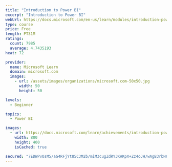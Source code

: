 ```yaml
---
title: "Introduction to Power BI"
excerpt: "Introduction to Power BI"
webUrl: https://docs.microsoft.com/en-us/learn/modules/introduction-power-bi/
type: course
price: Free
length: PT31M
ratings:
  count: 7985
  average: 4.7435193
heat: 72

provider:
  name: Microsoft Learn
  domain: microsoft.com
  images:
    - url: /assets/images/organizations/microsoft.com-50x50.jpg
      width: 50
      height: 50

levels:
  - Beginner

topics:
  - Power BI

images:
  - url: https://docs.microsoft.com/learn/achievements/introduction-power-bi-social.png
    width: 800
    height: 400
    isCached: true

secured: "7EDWPvOsM5/aG4RFjYt85C3M2b/miM3cugZdRY3KAKpX+Zz4oJH/wAgB3rbH6HGggOLaa5k1Jsa/Wd/SRKjT25VzpZmZwLDH9iPsVU3IICegwQL0Q0RGPOhaj7D1io1zd5DTY0YebBSuIbxL/v8Ll2EYDHS1KUECd6HmEQSa0t+i9GzZhkmjsi7HybWyLjfeeOwF+jOI29NoEviXfM210GCOUSRGQSaiRf64+FqR1xICwDvil421SV3boZesDJ353u8CaTQUZJPAnd7inztAjlT0na9+o/DtgHxIxTun/pcATzdAEjuO4gDiWqWl5YX2VyNFXOCVleTBLLmBt0k5V7bXsUVbHi+K5VLRJnc6NAMBkTjDEewLmy7DK8feWKt+KKzNInphV16uGVzZ1rSmwmdBXrLD6/3+9rjgekIeihU=;tm63R6hKnaPuIJZgI2pZbA=="
---
```


